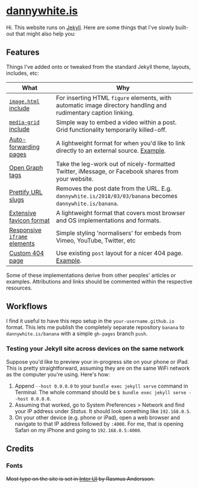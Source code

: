 # [dannywhite.is](http://dannywhite.is/)
Hi. This website runs on [Jekyll](https://github.com/jekyll/jekyll). Here are some things that I've slowly built-out that might also help you:

## Features
Things I've added onto or tweaked from the standard Jekyll theme, layouts, includes, etc:

What | Why
---|---
[`image.html` include](https://github.com/dannyalright/dannyalright.github.io/blob/master/_includes/image.html) | For inserting HTML `figure` elements, with automatic image directory handling and rudimentary caption linking.
[`media-grid` include](https://github.com/dannyalright/dannyalright.github.io/blob/master/_includes/media-grid.html) | Simple way to embed a video within a post. Grid functionality temporarily killed-off.
[Auto-forwarding pages](https://github.com/dannyalright/dannyalright.github.io/blob/master/making.html) | A lightweight format for when you'd like to link directly to an external source. [Example](http://dannywhite.is/making).
[Open Graph tags](https://github.com/dannyalright/dannyalright.github.io/blob/master/_includes/head.html#L8-L15) | Take the leg-work out of nicely-formatted Twitter, iMessage, or Facebook shares from your website.
[Prettify URL slugs](https://github.com/dannyalright/dannyalright.github.io/blob/master/_config.yml#L35-L39) | Removes the post date from the URL. E.g. `dannywhite.is/2018/03/03/banana` becomes `dannywhite.is/banana`.
[Extensive favicon format](https://github.com/dannyalright/dannyalright.github.io/tree/master/assets/images) | A lightweight format that covers most browser and OS implementations and formats.
[Responsive `iframe` elements](https://github.com/dannyalright/dannyalright.github.io/blob/master/_includes/iframe-video.html) | Simple styling 'normalisers' for embeds from Vimeo, YouTube, Twitter, etc
[Custom 404 page](https://github.com/dannyalright/dannyalright.github.io/blob/master/404.md) | Use existing `post` layout for a nicer 404 page. [Example](http://dannywhite.is/banana).

Some of these implementations derive from other peoples' articles or examples. Attributions and links should be commented within the respective resources.

## Workflows
I find it useful to have this repo setup in the `your-username.github.io` format. This lets me publish the completely separate repository `banana` to `dannywhite.is/banana` with a simple `gh-pages` branch `push`.

### Testing your Jekyll site across devices on the same network
Suppose you'd like to preview your in-progress site on your phone or iPad. This is pretty straightforward, assuming they are on the same WiFi network as the computer you're using. Here's how:

1. Append `--host 0.0.0.0` to your `bundle exec jekyll serve` command in Terminal. The whole command should be `$ bundle exec jekyll serve --host 0.0.0.0`.
2. Assuming that worked, go to System Preferences > Network and find your IP address under _Status_. It should look something like `192.168.0.5`.
3. On your other device (e.g. phone or iPad), open a web browser and navigate to that IP address followed by `:4000`. For me, that is opening Safari on my iPhone and going to `192.168.0.5:4000`.

## Credits
### Fonts
~~Most type on the site is set in [Inter UI](https://rsms.me/inter/) by Rasmus Andersson.~~
